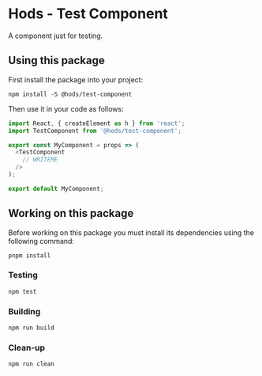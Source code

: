 Hods - Test Component
===

A component just for testing.


Using this package
------------------

First install the package into your project:

```shell
npm install -S @hods/test-component
```

Then use it in your code as follows:

```js
import React, { createElement as h } from 'react';
import TestComponent from '@hods/test-component';

export const MyComponent = props => (
  <TestComponent
    // WRITEME
  />
);

export default MyComponent;
```


Working on this package
-----------------------

Before working on this package you must install its dependencies using
the following command:

```shell
pnpm install
```


### Testing

```shell
npm test
```


### Building

```shell
npm run build
```


### Clean-up

```shell
npm run clean
```
